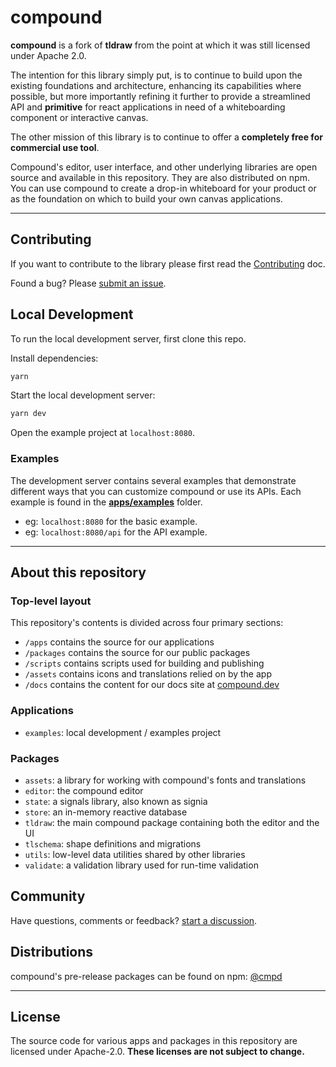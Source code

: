 # compound

**compound** is a fork of **tldraw** from the point at which it was still licensed under Apache 2.0.

The intention for this library simply put, is to continue to build upon the existing foundations and architecture, enhancing its capabilities where possible, but more importantly refining it further to provide a streamlined API and **primitive** for react applications in need of a whiteboarding component or interactive canvas.

The other mission of this library is to continue to offer a **completely free for commercial use tool**.

Compound's editor, user interface, and other underlying libraries are open source and available in this repository. They are also distributed on npm. You can use compound to create a drop-in whiteboard for your product or as the foundation on which to build your own canvas applications.

<hr />

## Contributing

If you want to contribute to the library please first read the [Contributing](https://github.com/DallasCarraher/compound/blob/osmain/CONTRIBUTING.md) doc.

Found a bug? Please [submit an issue](https://github.com/DallasCarraher/compound/issues/new).

## Local Development

To run the local development server, first clone this repo.

Install dependencies:

```bash
yarn
```

Start the local development server:

```bash
yarn dev
```

Open the example project at `localhost:8080`.

### Examples

The development server contains several examples that demonstrate different ways that you can customize compound or use its APIs. Each example is found in the [**apps/examples**](https://github.com/DallasCarraher/compound/tree/osmain/apps/examples) folder.

- eg: `localhost:8080` for the basic example.
- eg: `localhost:8080/api` for the API example.

<hr />

## About this repository

### Top-level layout

This repository's contents is divided across four primary sections:

- `/apps` contains the source for our applications
- `/packages` contains the source for our public packages
- `/scripts` contains scripts used for building and publishing
- `/assets` contains icons and translations relied on by the app
- `/docs` contains the content for our docs site at [compound.dev](https://compound.dev)

### Applications

- `examples`: local development / examples project

### Packages

- `assets`: a library for working with compound's fonts and translations
- `editor`: the compound editor
- `state`: a signals library, also known as signia
- `store`: an in-memory reactive database
- `tldraw`: the main compound package containing both the editor and the UI
- `tlschema`: shape definitions and migrations
- `utils`: low-level data utilities shared by other libraries
- `validate`: a validation library used for run-time validation

## Community

Have questions, comments or feedback? [start a discussion](https://github.com/DallasCarraher/compound/discussions/new).

## Distributions

compound's pre-release packages can be found on npm: [@cmpd](https://www.npmjs.com/search?q=%40cmpd)

<hr />

## License

The source code for various apps and packages in this repository are licensed under Apache-2.0.
**These licenses are not subject to change.**
